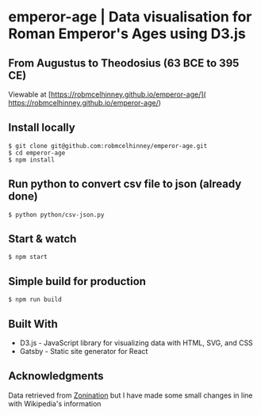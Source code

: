 # emperor-age | Data visualisation for Roman Emperor's Ages using D3.js
## From Augustus to Theodosius (63 BCE to 395 CE)

Viewable at [https://robmcelhinney.github.io/emperor-age/](
https://robmcelhinney.github.io/emperor-age/)


## Install locally

    $ git clone git@github.com:robmcelhinney/emperor-age.git
    $ cd emperor-age
    $ npm install
    

## Run python to convert csv file to json (already done)

    $ python python/csv-json.py

## Start & watch

    $ npm start

## Simple build for production

    $ npm run build


## Built With

* D3.js - JavaScript library for visualizing data with HTML, SVG, and CSS
* Gatsby - Static site generator for React

## Acknowledgments
Data retrieved from [Zonination](https://github.com/zonination/emperors/) but I have made some small changes in line with Wikipedia's information
